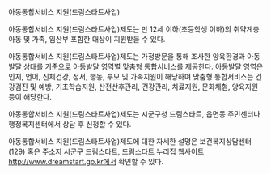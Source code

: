 아동통합서비스 지원(드림스타트사업)

아동통합서비스 지원(드림스타트사업)제도는 만 12세 이하(초등학생 이하)의 취약계층 아동 및 가족, 임산부 포함한 대상이 지원받을 수 있다.

아동통합서비스 지원(드림스타트사업)제도는 가정방문을 통해 조사한 양육환경과 아동발달 상태를 기준으로 아동발달 영역별 맞춤형 통합서비스를 제공한다. 아동발달 영역은 인지, 언어, 신체건강, 정서, 행동, 부모 및 가족지원이 해당하며 맞춤형 통합서비스는 건강검진 및 예방, 기초학습지원, 산전산후관리, 건강관리, 치료지원, 문화체험, 양육지원 등이 해당한다.

아동통합서비스 지원(드림스타트사업)제도는 시군구청 드림스타트, 읍면동 주민센터나 행정복지센터에서 상담 후 신청할 수 있다.

아동통합서비스 지원(드림스타트사업)제도에 대한 자세한 설명은 보건복지상담센터(129) 혹은 주소지 시군구 드림스타트, 드림스타트 누리집 웹사이트 http://www.dreamstart.go.kr에서 확인할 수 있다.